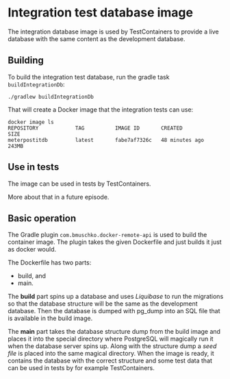 # Integration test database image

The integration database image is used by TestContainers to provide a live
database with the same content as the development database.

## Building

To build the integration test database, run the gradle task `buildIntegrationDb`:

`./gradlew buildIntegrationDb`

That will create a Docker image that the integration tests can use:

```
docker image ls
REPOSITORY            TAG          IMAGE ID       CREATED             SIZE
meterpostitdb         latest       fabe7af7326c   48 minutes ago      243MB
```

## Use in tests

The image can be used in tests by TestContainers. 

More about that in a future episode.

## Basic operation

The Gradle plugin `com.bmuschko.docker-remote-api` is used to build the
container image. The plugin takes the given Dockerfile and just builds
it just as docker would.

The Dockerfile has two parts:
* build, and 
* main.

The **build** part spins up a database and uses *Liquibase* to run the
migrations so that the database structure will be the same as the development
database. Then the database is dumped with pg_dump into an SQL file that is
available in the build image.

The **main** part takes the database structure dump from the build image and
places it into the special directory where PostgreSQL will magically run it
when the database server spins up. Along with the structure dump a *seed file*
is placed into the same magical directory. When the image is ready, it contains
the database with the correct structure and some test data that can be used in
tests by for example TestContainers.
